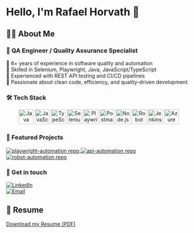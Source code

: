 # Hello, I'm Rafael Horvath 👋

## 👨‍💻 About Me

### 🧪 QA Engineer / Quality Assurance Specialist

🔹 6+ years of experience in software quality and automation  
🔹 Skilled in Selenium, Playwright, Java, JavaScript/TypeScript  
🔹 Experienced with REST API testing and CI/CD pipelines  
🔹 Passionate about clean code, efficiency, and quality-driven development

### 🛠️ Tech Stack

<div align="center">

  <img src="https://cdn.jsdelivr.net/gh/devicons/devicon/icons/java/java-original.svg" height="40" alt="Java" />
  <img src="https://cdn.jsdelivr.net/gh/devicons/devicon/icons/javascript/javascript-original.svg" height="40" alt="JavaScript" />
  <img src="https://cdn.jsdelivr.net/gh/devicons/devicon/icons/typescript/typescript-original.svg" height="40" alt="TypeScript" />
  <img src="https://cdn.jsdelivr.net/gh/devicons/devicon/icons/selenium/selenium-original.svg" height="40" alt="Selenium" />
  <img src="https://playwright.dev/img/playwright-logo.svg" height="40" alt="Playwright" />
  <img src="https://cdn.jsdelivr.net/gh/devicons/devicon/icons/postman/postman-original.svg" height="40" alt="Postman" />
  <img src="https://cdn.jsdelivr.net/gh/devicons/devicon/icons/nodejs/nodejs-original.svg" height="40" alt="Node.js" />
  <img height="40" src="https://raw.githubusercontent.com/marwin1991/profile-technology-icons/main/icons/robot_framework.png" alt="Robot Framework" title="Robot Framework" />
  <img src="https://cdn.jsdelivr.net/gh/devicons/devicon/icons/jenkins/jenkins-original.svg" height="40" alt="Jenkins" />
  <img src="https://cdn.jsdelivr.net/gh/devicons/devicon/icons/azure/azure-original.svg" height="40" alt="Azure DevOps" />

</div>


### 🚀 Featured Projects

<p align="left">

  <a href="https://github.com/rbhorvath/playwright-automation" target="_blank">
    <img align="center" src="https://github-readme-stats.vercel.app/api/pin/?username=rbhorvath&repo=playwright-automation&theme=github_dark" alt="playwright-automation repo" />
  </a>

  <a href="https://github.com/rbhorvath/api-automation" target="_blank">
    <img align="center" src="https://github-readme-stats.vercel.app/api/pin/?username=rbhorvath&repo=api-automation&theme=github_dark" alt="api-automation repo" />
  </a>

  <a href="https://github.com/rbhorvath/robot-automation" target="_blank">
    <img align="center" src="https://github-readme-stats.vercel.app/api/pin/?username=rbhorvath&repo=robot-automation&theme=github_dark" alt="robot-automation repo" />
  </a>
  
</p>

### 💬 Get in touch

[![LinkedIn](https://img.shields.io/badge/LinkedIn-0A66C2?style=for-the-badge&logo=linkedin&logoColor=white)](https://www.linkedin.com/in/rafael-horvath/)  
[![Email](https://img.shields.io/badge/Email-D14836?style=for-the-badge&logo=gmail&logoColor=white)](mailto:rbhorvath@live.com)

## 📄 Resume

[Download my Resume (PDF)](https://github.com/rbhorvath/rbhorvath/tree/main/docs/Rafael_Horvath_Resume.pdf)
